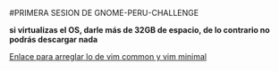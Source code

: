 #PRIMERA SESION DE GNOME-PERU-CHALLENGE

**si virtualizas el OS, darle más de 32GB de espacio, de lo contrario no podrás descargar nada**

[Enlace para arreglar lo de vim common y vim minimal](https://unix.stackexchange.com/questions/119310/transaction-check-error-in-installing-vim) 
